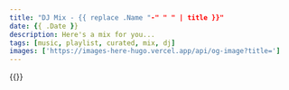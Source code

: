 ```yaml
---
title: "DJ Mix - {{ replace .Name "-" " " | title }}"
date: {{ .Date }}
description: Here's a mix for you...
tags: [music, playlist, curated, mix, dj]
images: ['https://images-here-hugo.vercel.app/api/og-image?title=']
---
```


{{<youtube id>}}
